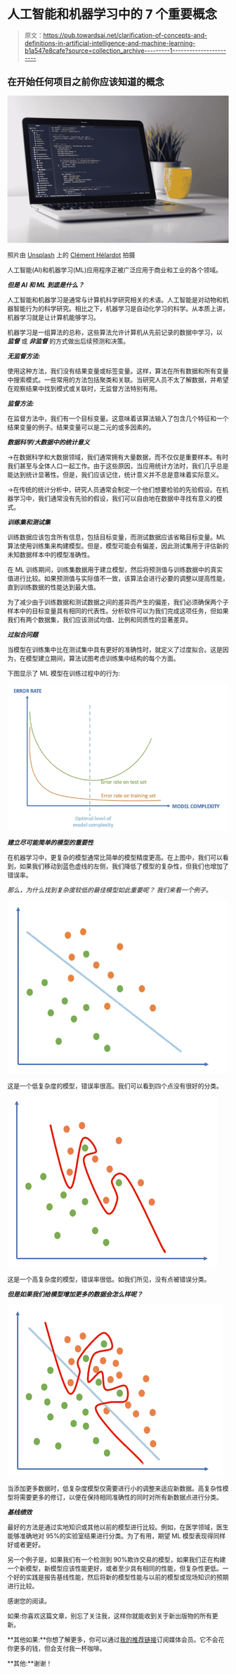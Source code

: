 # 人工智能和机器学习中的 7 个重要概念

> 原文：<https://pub.towardsai.net/clarification-of-concepts-and-definitions-in-artificial-intelligence-and-machine-learning-b1a547e8cafe?source=collection_archive---------1----------------------->

## 在开始任何项目之前你应该知道的概念

![](img/8ffeabb0cffc4b80594dbebed2d864cb.png)

照片由 [Unsplash](https://unsplash.com?utm_source=medium&utm_medium=referral) 上的 [Clément Hélardot](https://unsplash.com/@clemhlrdt?utm_source=medium&utm_medium=referral) 拍摄

人工智能(AI)和机器学习(ML)应用程序正被广泛应用于商业和工业的各个领域。

***但是 AI 和 ML 到底是什么？***

人工智能和机器学习是通常与计算机科学研究相关的术语。人工智能是对动物和机器智能行为的科学研究。相比之下，机器学习是自动化学习的科学。从本质上讲，机器学习就是让计算机能够学习。

机器学习是一组算法的总称，这些算法允许计算机从先前记录的数据中学习，以 ***监督*** 或 ***非监督*** 的方式做出后续预测和决策。

***无监督方法:***

使用这种方法，我们没有结果变量或标签变量。这样，算法在所有数据和所有变量中搜索模式。一些常用的方法包括聚类和关联。当研究人员不太了解数据，并希望在观察结果中找到模式或关联时，无监督方法特别有用。

***监督方法:***

在监督方法中，我们有一个目标变量。这意味着该算法输入了包含几个特征和一个结果变量的例子。结果变量可以是二元的或多因素的。

***数据科学/大数据中的统计意义***

→在数据科学和大数据领域，我们通常拥有大量数据，而不仅仅是重要样本。有时我们甚至与全体人口一起工作。由于这些原因，当应用统计方法时，我们几乎总是能达到统计显著性。但是，我们应该记住，统计意义并不总是意味着实际意义。

→在传统的统计分析中，研究人员通常会制定一个他们想要检验的先验假设。在机器学习中，我们通常没有先验的假设，我们可以自由地在数据中寻找有意义的模式。

***训练集和测试集***

训练数据应该包含所有信息，包括目标变量，而测试数据应该省略目标变量。ML 算法使用训练集来构建模型。但是，模型可能会有偏差，因此测试集用于评估新的未知数据样本中的模型准确性。

在 ML 训练期间，训练集数据用于建立模型，然后将预测值与训练数据中的真实值进行比较。如果预测值与实际值不一致，该算法会进行必要的调整以提高性能，直到训练数据的性能达到最大值。

为了减少由于训练数据和测试数据之间的差异而产生的偏差，我们必须确保两个子样本中的目标变量具有相同的代表性。分析软件可以为我们完成这项任务，但如果我们有两个数据集，我们应该测试均值、比例和同质性的显著差异。

***过拟合问题***

当模型在训练集中比在测试集中具有更好的准确性时，就定义了过度拟合。这是因为，在模型建立期间，算法试图考虑训练集中结构的每个方面。

下图显示了 ML 模型在训练过程中的行为:

![](img/00c49ecd96626a8db094a091d1c9fac0.png)

***建立尽可能简单的模型的重要性***

在机器学习中，更复杂的模型通常比简单的模型精度更高。在上图中，我们可以看到，如果我们移动到蓝色虚线的左侧，我们降低了模型的复杂性，但我们也增加了错误率。

*那么，为什么找到复杂度较低的最佳模型如此重要呢？
我们来看一个例子。*

![](img/5a44dbb972f4cfce1fff40d54e55c3f1.png)

这是一个低复杂度的模型，错误率很高。我们可以看到四个点没有很好的分类。

![](img/b6f41df9e6af970ad3713501e8444f72.png)

这是一个高复杂度的模型，错误率很低。如我们所见，没有点被错误分类。

***但是如果我们给模型增加更多的数据会怎么样呢？***

![](img/b1bcbad5240bc2792f654e78a88a3089.png)

当添加更多数据时，低复杂度模型仅需要进行小的调整来适应新数据。高复杂性模型将需要更多的修订，以便在保持相同准确性的同时对所有新数据点进行分类。

***基线绩效***

最好的方法是通过实地知识或其他以前的模型进行比较。例如，在医学领域，医生能够准确地对 95%的实验室结果进行分类。为了有用，期望 ML 模型表现得同样好或者更好。

另一个例子是，如果我们有一个检测到 90%欺诈交易的模型，如果我们正在构建一个新模型，新模型应该性能更好，或者至少具有相同的性能，但复杂性更低。一个好的实践是报告基线性能，然后将新的模型性能与以前的模型或现场知识的预期进行比较。

感谢您的阅读。

如果:你喜欢这篇文章，别忘了关注我，这样你就能收到关于新出版物的所有更新。

**其他如果:**你想了解更多，你可以通过[我的推荐链接](https://cdanielaam.medium.com/membership)订阅媒体会员。它不会花你更多的钱，但会支付我一杯咖啡。

**其他:**谢谢！